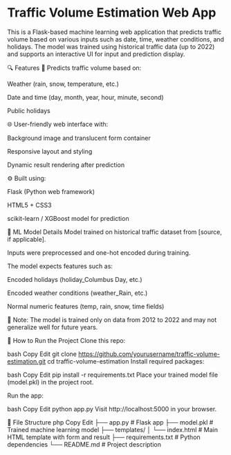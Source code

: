 # Traffic Volume Estimation Web App
This is a Flask-based machine learning web application that predicts traffic volume based on various inputs such as date, time, weather conditions, and holidays. The model was trained using historical traffic data (up to 2022) and supports an interactive UI for input and prediction display.

🔍 Features
🎯 Predicts traffic volume based on:

Weather (rain, snow, temperature, etc.)

Date and time (day, month, year, hour, minute, second)

Public holidays

🌐 User-friendly web interface with:

Background image and translucent form container

Responsive layout and styling

Dynamic result rendering after prediction

⚙️ Built using:

Flask (Python web framework)

HTML5 + CSS3

scikit-learn / XGBoost model for prediction

🧠 ML Model Details
Model trained on historical traffic dataset from [source, if applicable].

Inputs were preprocessed and one-hot encoded during training.

The model expects features such as:

Encoded holidays (holiday_Columbus Day, etc.)

Encoded weather conditions (weather_Rain, etc.)

Normal numeric features (temp, rain, snow, time fields)

📌 Note: The model is trained only on data from 2012 to 2022 and may not generalize well for future years.

🚀 How to Run the Project
Clone this repo:

bash
Copy
Edit
git clone https://github.com/yourusername/traffic-volume-estimation.git
cd traffic-volume-estimation
Install required packages:

bash
Copy
Edit
pip install -r requirements.txt
Place your trained model file (model.pkl) in the project root.

Run the app:

bash
Copy
Edit
python app.py
Visit http://localhost:5000 in your browser.

📁 File Structure
php
Copy
Edit
├── app.py                # Flask app
├── model.pkl             # Trained machine learning model
├── templates/
│   └── index.html        # Main HTML template with form and result
├── requirements.txt      # Python dependencies
└── README.md             # Project description

